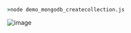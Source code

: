 ```cmd
>node demo_mongodb_createcollection.js
```
![image](https://user-images.githubusercontent.com/63652571/165910071-613b3c4c-13de-44c9-9128-340b50e62ace.png)
